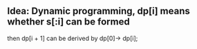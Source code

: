 ## Idea: Dynamic programming, dp[i] means whether s[:i] can be formed
then dp[i + 1] can be derived by dp[0]-> dp[i];